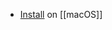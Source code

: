 - [Install](https://docs.aws.amazon.com/cli/latest/userguide/getting-started-install.html) on [[macOS]]